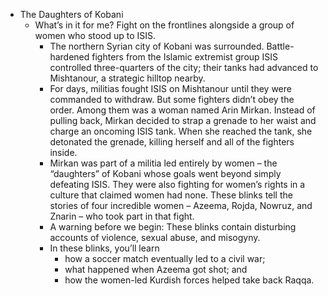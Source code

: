 - The Daughters of Kobani
	- What’s in it for me? Fight on the frontlines alongside a group of women who stood up to ISIS.
		- The northern Syrian city of Kobani was surrounded. Battle-hardened fighters from the Islamic extremist group ISIS controlled three-quarters of the city; their tanks had advanced to Mishtanour, a strategic hilltop nearby.
		- For days, militias fought ISIS on Mishtanour until they were commanded to withdraw. But some fighters didn’t obey the order. Among them was a woman named Arin Mirkan. Instead of pulling back, Mirkan decided to strap a grenade to her waist and charge an oncoming ISIS tank. When she reached the tank, she detonated the grenade, killing herself and all of the fighters inside.
		- Mirkan was part of a militia led entirely by women –⁠ the “daughters” of Kobani whose goals went beyond simply defeating ISIS. They were also fighting for women’s rights in a culture that claimed women had none. These blinks tell the stories of four incredible women –⁠ Azeema, Rojda, Nowruz, and Znarin –⁠ who took part in that fight.
		- A warning before we begin: These blinks contain disturbing accounts of violence, sexual abuse, and misogyny.
		- In these blinks, you’ll learn
			- how a soccer match eventually led to a civil war;
			- what happened when Azeema got shot; and
			- how the women-led Kurdish forces helped take back Raqqa.
